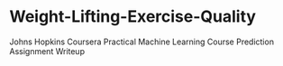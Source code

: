 # Weight-Lifting-Exercise-Quality
Johns Hopkins Coursera Practical Machine Learning Course Prediction Assignment Writeup

